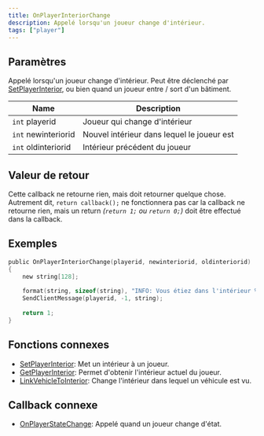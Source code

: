 ```yaml
---
title: OnPlayerInteriorChange
description: Appelé lorsqu'un joueur change d'intérieur.
tags: ["player"]
---
```


## Paramètres

Appelé lorsqu'un joueur change d'intérieur. Peut être déclenché par [SetPlayerInterior](../functions/SetPlayerInterior), ou bien quand un joueur entre / sort d'un bâtiment.

| Name                | Description                                 |
| ------------------- | ------------------------------------------- |
| `int` playerid      | Joueur qui change d'intérieur               |
| `int` newinteriorid | Nouvel intérieur dans lequel le joueur est  |
| `int` oldinteriorid | Intérieur précédent du joueur               |

## Valeur de retour

Cette callback ne retourne rien, mais doit retourner quelque chose. Autrement dit, `return callback();` ne fonctionnera pas car la callback ne retourne rien, mais un return _(`return 1;` ou `return 0;`)_ doit être effectué dans la callback.

## Exemples

```c
public OnPlayerInteriorChange(playerid, newinteriorid, oldinteriorid)
{
    new string[128];
    
    format(string, sizeof(string), "INFO: Vous étiez dans l'intérieur %d, vous êtes maintenant dans l'intérieur %d!", oldinteriorid, newinteriorid);
    SendClientMessage(playerid, -1, string);
    
    return 1;
}
```

## Fonctions connexes

- [SetPlayerInterior](../functions/SetPlayerInterior): Met un intérieur à un joueur.
- [GetPlayerInterior](../functions/GetPlayerInterior): Permet d'obtenir l'intérieur actuel du joueur.
- [LinkVehicleToInterior](../functions/LinkVehicleToInterior): Change l'intérieur dans lequel un véhicule est vu.

## Callback connexe

- [OnPlayerStateChange](OnPlayerStateChange): Appelé quand un joueur change d'état.
